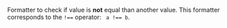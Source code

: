 Formatter to check if value is **not** equal than another value.
This formatter corresponds to the `!==` operator: ` a !== b`.

<rv-example-tabs class="pt-3" handle="bs4-icon">
<template type="single-html-file">
<div rv-if="10 | ne 20">Show me!</div>
<div rv-if="20 | ne 20">Show me not!</div>
</template>
</rv-example-tabs>
